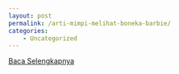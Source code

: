 ```yaml
---
layout: post
permalink: /arti-mimpi-melihat-boneka-barbie/
categories:
    - Uncategorized
---
```


[Baca Selengkapnya](/02)